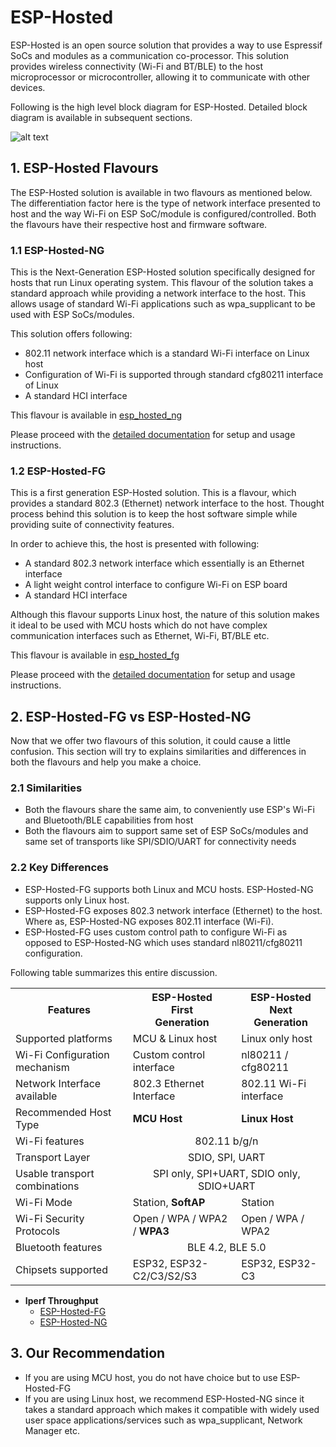 # ESP-Hosted

ESP-Hosted is an open source solution that provides a way to use Espressif SoCs and modules as a communication co-processor. This solution provides wireless connectivity (Wi-Fi and BT/BLE) to the host microprocessor or microcontroller, allowing it to communicate with other devices.

Following is the high level block diagram for ESP-Hosted. Detailed block diagram is available in subsequent sections. 

![alt text](basic_block_diagram.jpg "Basic Block Diagram")



## 1. ESP-Hosted Flavours

The ESP-Hosted solution is available in two flavours as mentioned below. The differentiation factor here is the type of network interface presented to host and the way Wi-Fi on ESP SoC/module is configured/controlled. Both the flavours have their respective host and firmware software.


### 1.1 ESP-Hosted-NG

This is the Next-Generation ESP-Hosted solution specifically designed for hosts that run Linux operating system. This flavour of the solution takes a standard approach while providing a network interface to the host. This allows usage of standard Wi-Fi applications such as wpa_supplicant to be used with ESP SoCs/modules.

This solution offers following:

* 802.11 network interface which is a standard Wi-Fi interface on Linux host
* Configuration of Wi-Fi is supported through standard cfg80211 interface of Linux
* A standard HCI interface

This flavour is available in [esp_hosted_ng](esp_hosted_ng)

Please proceed with the [detailed documentation](esp_hosted_ng/README.md) for setup and usage instructions.



### 1.2 ESP-Hosted-FG

This is a first generation ESP-Hosted solution. This is a flavour, which provides a standard 802.3 (Ethernet) network interface to the host. Thought process behind this solution is to keep the host software simple while providing suite of connectivity features.

In order to achieve this, the host is presented with following:

* A standard 802.3 network interface which essentially is an Ethernet interface
* A light weight control interface to configure Wi-Fi on ESP board
* A standard HCI interface

Although this flavour supports Linux host, the nature of this solution makes it ideal to be used with MCU hosts which do not have complex communication interfaces such as Ethernet, Wi-Fi, BT/BLE etc.

This flavour is available in [esp_hosted_fg](esp_hosted_fg)

Please proceed with the [detailed documentation](esp_hosted_fg/README.md) for setup and usage instructions.


## 2. ESP-Hosted-FG vs ESP-Hosted-NG

Now that we offer two flavours of this solution, it could cause a little confusion. This section will try to explains similarities and differences in both the flavours and help you make a choice.

### 2.1 Similarities

- Both the flavours share the same aim, to conveniently use ESP's Wi-Fi and Bluetooth/BLE capabilities from host
- Both the flavours aim to support same set of ESP SoCs/modules and same set of transports like SPI/SDIO/UART for connectivity needs

### 2.2 Key Differences

- ESP-Hosted-FG supports both Linux and MCU hosts. ESP-Hosted-NG supports only Linux host.
- ESP-Hosted-FG exposes 802.3 network interface (Ethernet) to the host. Where as, ESP-Hosted-NG exposes 802.11 interface (Wi-Fi).
- ESP-Hosted-FG uses custom control path to configure Wi-Fi as opposed to ESP-Hosted-NG which uses standard nl80211/cfg80211 configuration.


Following table summarizes this entire discussion.

<table>
  <tr>
    <th>Features</th>
    <th>ESP-Hosted</br>First</br>Generation </th>
    <th>ESP-Hosted</br>Next</br>Generation </th>
  </tr>
  <tr>
    <td>Supported platforms</td>
    <td>MCU &amp; Linux host</td>
    <td>Linux only host</td>
  </tr>
  <tr>
    <td>Wi-Fi Configuration mechanism</td>
    <td>Custom control interface</td>
    <td>nl80211 / cfg80211</td>
  </tr>
  <tr>
    <td>Network Interface available</td>
    <td>802.3 Ethernet Interface</td>
    <td>802.11 Wi-Fi interface</td>
  </tr>
  <tr>
    <td>Recommended Host Type</td>
    <td><span style="font-weight:bold">MCU Host</span></td>
    <td><span style="font-weight:bold">Linux Host</span></td>
  </tr>
  <tr>
    <td>Wi-Fi features</td>
    <td colspan="2" style="text-align:center">802.11 b/g/n</td>
  </tr>
  <tr>
    <td>Transport Layer</td>
    <td colspan="2"  style="text-align:center">SDIO, SPI, UART</td>
  </tr>
  <tr>
    <td>Usable transport combinations</td>
    <td colspan="2"  style="text-align:center">SPI only, SPI+UART, SDIO only, SDIO+UART</td>
  </tr>
  <tr>
    <td>Wi-Fi Mode</td>
    <td>Station, <span style="font-weight:bold">SoftAP</span></td>
    <td>Station</td>
  </tr>
  <tr>
    <td>Wi-Fi Security Protocols</td>
    <td>Open / WPA / WPA2 / <span style="font-weight:bold">WPA3</span></td>
    <td>Open / WPA / WPA2</td>
  </tr>
  <tr>
    <td>Bluetooth features</td>
    <td colspan="2"  style="text-align:center">BLE 4.2, BLE 5.0</td>
  </tr>
  <tr>
    <td>Chipsets supported</td>
    <td>ESP32, <span>ESP32-C2/C3/S2/S3</span></td>
    <td>ESP32, <span>ESP32-C3</span></td>
  </tr>
</table>

- **Iperf Throughput**
  - [ESP-Hosted-FG](esp_hosted_fg/README.md#5-throughput-performance)
  - [ESP-Hosted-NG](esp_hosted_ng/README.md#4-throughput-performance)

## 3. Our Recommendation

* If you are using MCU host, you do not have choice but to use ESP-Hosted-FG
* If you are using Linux host, we recommend ESP-Hosted-NG since it takes a standard approach which makes it compatible with widely used user space applications/services such as wpa_supplicant, Network Manager etc.

